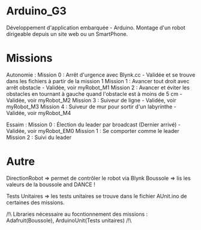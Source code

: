 ﻿# Arduino_G3
Développement d'application embarquée - Arduino. Montage d'un robot dirigeable depuis un site web ou un SmartPhone.

# Missions

Autonomie : 
Mission 0 : Arrêt d'urgence avec Blynk.cc - Validée et se trouve dans les fichiers à partir de la mission 1
Mission 1 : Avancer tout droit avec arrêt obstacle - Validée, voir myRobot_M1
Mission 2 : Avancer et éviter les obstacles en tournant à gauche quand l'obstacle est à moins de 5 cm - Validée, voir myRobot_M2
Mission 3 : Suiveur de ligne - Validée, voir myRobot_M3
Mission 4 : Suiveur de mur pour sortir d'un labyrinthe - Validée, voir myRobot_M4

Essaim : 
Mission 0 : Élection du leader par broadcast (Dernier arrivé) - Validée, voir myRobot_EM0
Mission 1 : Se comporter comme le leader
Mission 2 : Suivi du leader

# Autre

DirectionRobot => permet de contrôler le robot via Blynk
Boussole => lis les valeurs de la boussole and DANCE !

Tests Unitaires => les tests unitaires se trouve dans le fichier AUnit.ino de certaines des missions.

/!\ Libraries nécessaire au focntionnement des missions : Adafruit(Boussole), ArduinoUnit(Tests unitaires) /!\

